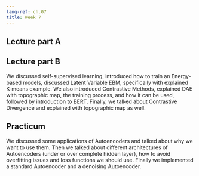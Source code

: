 ```yaml
---
lang-ref: ch.07
title: Week 7
---
```


## Lecture part A



## Lecture part B

We discussed self-supervised learning, introduced how to train an Energy-based models, discussed Latent Variable EBM, specifically with explained K-means example. We also introduced Contrastive Methods, explained DAE with topographic map, the training process, and how it can be used, followed by introduction to BERT. Finally, we talked about Contrastive Divergence and explained with topographic map as well.

## Practicum
We discussed some applications of Autoencoders and talked about why we want to use them. Then we talked about different architectures of Autoencoders (under or over complete hidden layer), how to avoid overfitting issues and loss functions we should use. Finally we implemented a standard Autoencoder and a denoising Autoencoder.
